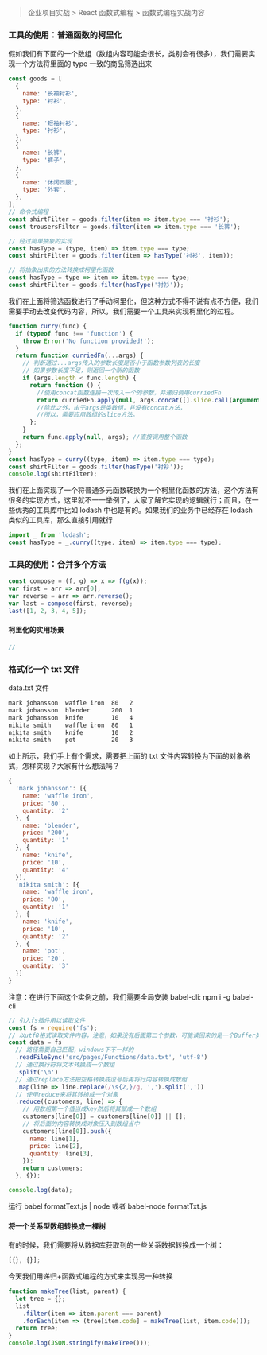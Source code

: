 > 企业项目实战 > React 函数式编程 > 函数式编程实战内容

### 工具的使用：普通函数的柯里化

假如我们有下面的一个数组（数组内容可能会很长，类别会有很多），我们需要实现一个方法将里面的 type 一致的商品筛选出来

```javascript
const goods = [
  {
    name: '长袖衬衫',
    type: '衬衫',
  },
  {
    name: '短袖衬衫',
    type: '衬衫',
  },
  {
    name: '长裤',
    type: '裤子',
  },
  {
    name: '休闲西服',
    type: '外套',
  },
];
// 命令式编程
const shirtFilter = goods.filter(item => item.type === '衬衫');
const trousersFilter = goods.filter(item => item.type === '长裤');

// 经过简单抽象的实现
const hasType = (type, item) => item.type === type;
const shirtFilter = goods.filter(item => hasType('衬衫', item));

// 将抽象出来的方法转换成柯里化函数
const hasType = type => item => item.type === type;
const shirtFilter = goods.filter(hasType('衬衫'));
```

我们在上面将筛选函数进行了手动柯里化，但这种方式不得不说有点不方便，我们需要手动去改变代码内容，所以，我们需要一个工具来实现柯里化的过程。

```javascript
function curry(func) {
  if (typeof func !== 'function') {
    throw Error('No function provided!');
  }
  return function curriedFn(...args) {
    // 判断通过...args传入的参数长度是否小于函数参数列表的长度
    // 如果参数长度不足，则返回一个新的函数
    if (args.length < func.length) {
      return function () {
        //使用concat函数连接一次传入一个的参数，并递归调用curriedFn
        return curriedFn.apply(null, args.concat([].slice.call(arguments)));
        //除此之外，由于args是类数组，并没有concat方法，
        //所以，需要应用数组的slice方法。
      };
    }
    return func.apply(null, args); //直接调用整个函数
  };
}
const hasType = curry((type, item) => item.type === type);
const shirtFilter = goods.filter(hasType('衬衫'));
console.log(shirtFilter);
```

我们在上面实现了一个将普通多元函数转换为一个柯里化函数的方法，这个方法有很多的实现方式，这里就不一一举例了，大家了解它实现的逻辑就行；而且，在一些优秀的工具库中比如 lodash 中也是有的。如果我们的业务中已经存在 lodash 类似的工具库，那么直接引用就行

```javascript
import _ from 'lodash';
const hasType = _.curry((type, item) => item.type === type);
```

### 工具的使用：合并多个方法

```javascript
const compose = (f, g) => x => f(g(x));
var first = arr => arr[0];
var reverse = arr => arr.reverse();
var last = compose(first, reverse);
last([1, 2, 3, 4, 5]);
```

#### 柯里化的实用场景

```javascript
//
```

### 格式化一个 txt 文件

data.txt 文件

```txt
mark johansson  waffle iron  80   2
mark johansson  blender      200  1
mark johansson  knife        10   4
nikita smith    waffle iron  80   1
nikita smith    knife        10   2
nikita smith    pot          20   3
```

如上所示，我们手上有个需求，需要把上面的 txt 文件内容转换为下面的对象格式，怎样实现？大家有什么想法吗？

```javascript
{
  'mark johansson': [{
    name: 'waffle iron',
    price: '80',
    quantity: '2'
  }, {
    name: 'blender',
    price: '200',
    quantity: '1'
  }, {
    name: 'knife',
    price: '10',
    quantity: '4'
  }],
  'nikita smith': [{
    name: 'waffle iron',
    price: '80',
    quantity: '1'
  }, {
    name: 'knife',
    price: '10',
    quantity: '2'
  }, {
    name: 'pot',
    price: '20',
    quantity: '3'
  }]
}
```

注意：在进行下面这个实例之前，我们需要全局安装 babel-cli: npm i -g babel-cli

```javascript
// 引入fs插件用以读取文件
const fs = require('fs');
// 以utf8格式读取文件内容，注意，如果没有后面第二个参数，可能读回来的是一个Buffer类，里面都是些bytes，就是传说中的二进制数据。为了解决这个问题，我们需要告诉系统我们需要以什么格式来读文件
const data = fs
  // 路径需要自己匹配，windows下不一样的
  .readFileSync('src/pages/Functions/data.txt', 'utf-8')
  // 通过换行符将文本转换成一个数组
  .split('\n')
  // 通过replace方法把空格转换成逗号后再将行内容转换成数组
  .map(line => line.replace(/\s{2,}/g, ',').split(','))
  // 使用reduce来将其转换成一个对象
  .reduce((customers, line) => {
    // 用数组第一个值当成key然后将其赋成一个数组
    customers[line[0]] = customers[line[0]] || [];
    // 将后面的内容转换成对象压入到数组当中
    customers[line[0]].push({
      name: line[1],
      price: line[2],
      quantity: line[3],
    });
    return customers;
  }, {});

console.log(data);
```

运行 babel formatText.js | node
或者 babel-node formatTxt.js

#### 将一个关系型数组转换成一棵树

有的时候，我们需要将从数据库获取到的一些关系数据转换成一个树：

```javascript
[{}, {}];
```

今天我们用递归+函数式编程的方式来实现另一种转换

```javascript
function makeTree(list, parent) {
  let tree = {};
  list
    .filter(item => item.parent === parent)
    .forEach(item => (tree[item.code] = makeTree(list, item.code)));
  return tree;
}
console.log(JSON.stringify(makeTree()));
```
